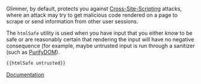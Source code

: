 Glimmer, by default, protects you against [Cross-Site-Scripting][xss] attacks, where an attack may try to get malicious code rendered on a page to scrape or send information from other user sessions.

The `htmlSafe` utility is used when you have input that you either _know_ to be safe or are reasonably certain that rendering the input will have no negative consequence (for example, maybe untrusted input is run through a sanitizer (such as [PurifyDOM](https://github.com/cure53/DOMPurify)).

```hbs
{{htmlSafe untrusted}}
```

[Documentation][docs]

[docs]: https://api.emberjs.com/ember/release/functions/@ember%2Ftemplate/htmlSafe
[xss]: https://en.wikipedia.org/wiki/Cross-site_scripting
